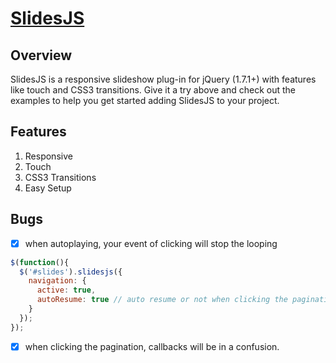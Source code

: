 [SlidesJS](http://www.slidesjs.com/)
=====================================

Overview
----------------

SlidesJS is a responsive slideshow plug-in for jQuery (1.7.1+) with features like
touch and CSS3 transitions. Give it a try above and check out the examples to help
you get started adding SlidesJS to your project.

Features
----------------

1. Responsive
2. Touch
3. CSS3 Transitions
4. Easy Setup

Bugs
----------------

- [x] when autoplaying, your event of clicking will stop the looping

```javascript
$(function(){
  $('#slides').slidesjs({
    navigation: {
      active: true,
      autoResume: true // auto resume or not when clicking the pagination
    }
  });
});
```

- [x] when clicking the pagination, callbacks will be in a confusion.
